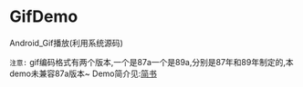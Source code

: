 # GifDemo
Android_Gif播放(利用系统源码)

`注意:` gif编码格式有两个版本,一个是87a一个是89a,分别是87年和89年制定的,本demo未兼容87a版本~
Demo简介见:[简书](https://www.jianshu.com/p/c0fea0e32817)
